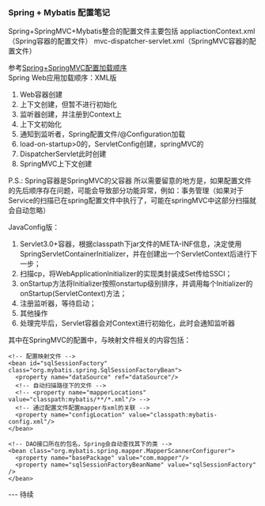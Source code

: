 ### Spring + Mybatis 配置笔记
Spring+SpringMVC+Mybatis整合的配置文件主要包括
appliactionContext.xml（Spring容器的配置文件）
mvc-dispatcher-servlet.xml（SpringMVC容器的配置文件）

参考[Spring+SpringMVC配置加载顺序](https://blog.csdn.net/xiao__oaix/article/details/76719200)    
Spring Web应用加载顺序：XML版
1. Web容器创建
2. 上下文创建，但暂不进行初始化
3. 监听器创建，并注册到Context上
4. 上下文初始化
5. 通知到监听者，Spring配置文件/@Configuration加载
6. load-on-startup>0的，ServletConfig创建，springMVC的
7. DispatcherServlet此时创建
8. SpringMVC上下文创建

P.S.: Spring容器是SpringMVC的父容器
所以需要留意的地方是，如果配置文件的先后顺序存在问题，可能会导致部分功能异常，例如：事务管理（如果对于Service的扫描已在spring配置文件中执行了，可能在springMVC中这部分扫描就会自动忽略）

JavaConfig版：    
1. Servlet3.0+容器，根据classpath下jar文件的META-INF信息，决定使用SpringServletContainerInitializer，并在创建出一个ServletContext后进行下一步；
2. 扫描cp，将WebApplicationInitializer的实现类封装成Set传给SSCI；
3. onStartup方法将Initializer按照onstartup级别排序，并调用每个Initializer的onStartup(ServletContext)方法；
4. 注册监听器，等待启动；
5. 其他操作
6. 处理完毕后，Servlet容器会对Context进行初始化，此时会通知监听器

其中在SpringMVC的配置中，与映射文件相关的内容包括：    
```
<!-- 配置映射文件 -->
<bean id="sqlSessionFactory" class="org.mybatis.spring.SqlSessionFactoryBean">
  <property name="dataSource" ref="dataSource"/>
  <!-- 自动扫描路径下的文件 -->
  <!-- <property name="mapperLocations" value="classpath:mybatis/**/*.xml"/> -->
  <!-- 通过配置文件配置mapper与xml的关联 -->
  <property name="configLocation" value="classpath:mybatis-config.xml"/>
</bean>

<!-- DAO接口所在的包名，Spring会自动查找其下的类 -->
<bean class="org.mybatis.spring.mapper.MapperScannerConfigurer">
  <property name="basePackage" value="com.mapper"/>
  <property name="sqlSessionFactoryBeanName" value="sqlSessionFactory" />
</bean>
```


--- 待续
